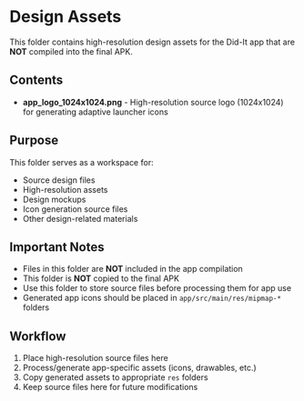 # Design Assets

This folder contains high-resolution design assets for the Did-It app that are **NOT** compiled into the final APK.

## Contents

- **app_logo_1024x1024.png** - High-resolution source logo (1024x1024) for generating adaptive launcher icons

## Purpose

This folder serves as a workspace for:
- Source design files
- High-resolution assets
- Design mockups
- Icon generation source files
- Other design-related materials

## Important Notes

- Files in this folder are **NOT** included in the app compilation
- This folder is **NOT** copied to the final APK
- Use this folder to store source files before processing them for app use
- Generated app icons should be placed in `app/src/main/res/mipmap-*` folders

## Workflow

1. Place high-resolution source files here
2. Process/generate app-specific assets (icons, drawables, etc.)
3. Copy generated assets to appropriate `res` folders
4. Keep source files here for future modifications
